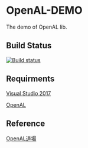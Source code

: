 # OpenAL-DEMO
The demo of OpenAL lib.

## Build Status
[![Build status](https://ci.appveyor.com/api/projects/status/vrsurvlif4ll55od?svg=true)](https://ci.appveyor.com/project/lishiyu/openal-demo)

## Requirments
[Visual Studio 2017](https://visualstudio.microsoft.com/)

[OpenAL](https://www.openal.org/)

## Reference
[OpenAL道場](https://www.youtube.com/playlist?list=PL8_ASIpg7ciEx1nynwoL1EOxpGQ3iBCOf)
